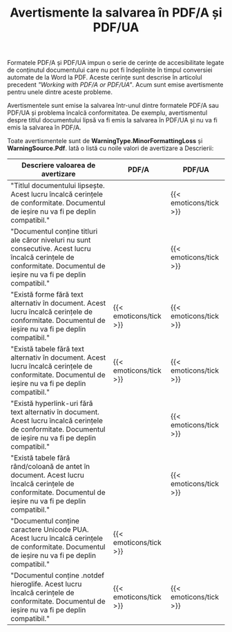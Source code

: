 ﻿---
title: Avertismente la salvarea în PDF/A și PDF/UA
second_title: Aspose.Words pentru C++
articleTitle: Avertismente privind problema accesibilității la salvarea în PDF/A și PDF/UA
linktitle: Avertismente privind problema accesibilității la salvarea în PDF/A și PDF/UA
description: "PDF/A și PDF/UA impun cerințe de accesibilitate legate de conținutul documentului. Când salvați în PDF/A sau PDF/UA în C++ și problema încalcă conformitatea, se emite un avertisment."
type: docs
weight: 39
url: /ro/cpp/warnings-when-saving-to-pdfa-and-pdfua/
---

Formatele PDF/A și PDF/UA impun o serie de cerințe de accesibilitate legate de conținutul documentului care nu pot fi îndeplinite în timpul conversiei automate de la Word la PDF. Aceste cerințe sunt descrise în articolul precedent *"Working with PDF/A or PDF/UA"*. Acum sunt emise avertismente pentru unele dintre aceste probleme.

Avertismentele sunt emise la salvarea într-unul dintre formatele PDF/A sau PDF/UA și problema încalcă conformitatea. De exemplu, avertismentul despre titlul documentului lipsă va fi emis la salvarea în PDF/UA și nu va fi emis la salvarea în PDF/A.

Toate avertismentele sunt de **WarningType.MinorFormattingLoss** și **WarningSource.Pdf**. Iată o listă cu noile valori de avertizare a Descrierii:

| Descriere valoarea de avertizare | PDF/A | PDF/UA |
| ------------------------------------------------------------ | ---------------------- | ---------------------- |
| "Titlul documentului lipsește. Acest lucru încalcă cerințele de conformitate. Documentul de ieșire nu va fi pe deplin compatibil." |  | {{< emoticons/tick >}} |
| "Documentul conține titluri ale căror niveluri nu sunt consecutive. Acest lucru încalcă cerințele de conformitate. Documentul de ieșire nu va fi pe deplin compatibil." |  | {{< emoticons/tick >}} |
| "Există forme fără text alternativ în document. Acest lucru încalcă cerințele de conformitate. Documentul de ieșire nu va fi pe deplin compatibil." | {{< emoticons/tick >}} | {{< emoticons/tick >}} |
| "Există tabele fără text alternativ în document. Acest lucru încalcă cerințele de conformitate. Documentul de ieșire nu va fi pe deplin compatibil." | {{< emoticons/tick >}} | {{< emoticons/tick >}} |
| "Există hyperlink-uri fără text alternativ în document. Acest lucru încalcă cerințele de conformitate. Documentul de ieșire nu va fi pe deplin compatibil." |  | {{< emoticons/tick >}} |
| "Există tabele fără rând/coloană de antet în document. Acest lucru încalcă cerințele de conformitate. Documentul de ieșire nu va fi pe deplin compatibil." |  | {{< emoticons/tick >}} |
| "Documentul conține caractere Unicode PUA. Acest lucru încalcă cerințele de conformitate. Documentul de ieșire nu va fi pe deplin compatibil." | {{< emoticons/tick >}} |  |
| "Documentul conține .notdef hieroglife. Acest lucru încalcă cerințele de conformitate. Documentul de ieșire nu va fi pe deplin compatibil." | {{< emoticons/tick >}} | {{< emoticons/tick >}} |
